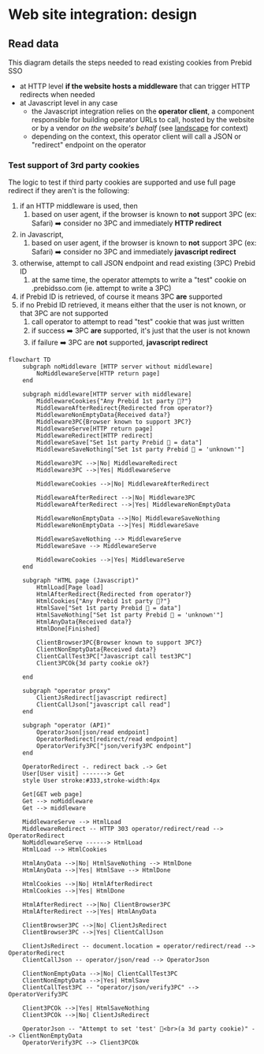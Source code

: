 # Web site integration: design

## Read data

This diagram details the steps needed to read existing cookies from Prebid SSO
- at HTTP level **if the website hosts a middleware** that can trigger HTTP redirects when needed
- at Javascript level in any case
  - the Javascript integration relies on the **operator client**, a component responsible for building operator URLs to call,
  hosted by the website or by a vendor _on the website's behalf_
  (see [landscape](./landscape.md) for context)
  - depending on the context, this operator client will call a JSON or "redirect" endpoint on the operator

### Test support of 3rd party cookies

The logic to test if third party cookies are supported and use full page redirect if they aren't is the following:

1. if an HTTP middleware is used, then
   1. based on user agent, if the browser is known to **not** support 3PC (ex: Safari) ➡️ consider no 3PC and immediately **HTTP redirect**
2. in Javascript,
   1. based on user agent, if the browser is known to **not** support 3PC (ex: Safari) ➡️ consider no 3PC and immediately **javascript redirect**
3. otherwise, attempt to call JSON endpoint and read existing (3PC) Prebid ID
   1. at the same time, the operator attempts to write a "test" cookie on .prebidsso.com (ie. attempt to write a 3PC)
4. if Prebid ID is retrieved, of course it means 3PC **are** supported
5. if no Prebid ID retrieved, it means either that the user is not known, or that 3PC are not supported
   1. call operator to attempt to read "test" cookie that was just written
   2. if success ➡️ 3PC **are** supported, it's just that the user is not known
   3. if failure ➡️ 3PC are **not** supported, **javascript redirect**

```mermaid
flowchart TD
    subgraph noMiddleware [HTTP server without middleware]
        NoMiddlewareServe[HTTP return page]
    end
    
    subgraph middleware[HTTP server with middleware]
        MiddlewareCookies{"Any Prebid 1st party 🍪?"}
        MiddlewareAfterRedirect{Redirected from operator?}
        MiddlewareNonEmptyData{Received data?}
        Middleware3PC{Browser known to support 3PC?}
        MiddlewareServe[HTTP return page]
        MiddlewareRedirect[HTTP redirect]
        MiddlewareSave["Set 1st party Prebid 🍪 = data"]
        MiddlewareSaveNothing["Set 1st party Prebid 🍪 = 'unknown'"]
        
        Middleware3PC -->|No| MiddlewareRedirect
        Middleware3PC -->|Yes| MiddlewareServe
        
        MiddlewareCookies -->|No| MiddlewareAfterRedirect
        
        MiddlewareAfterRedirect -->|No| Middleware3PC
        MiddlewareAfterRedirect -->|Yes| MiddlewareNonEmptyData
        
        MiddlewareNonEmptyData -->|No| MiddlewareSaveNothing
        MiddlewareNonEmptyData -->|Yes| MiddlewareSave
        
        MiddlewareSaveNothing --> MiddlewareServe
        MiddlewareSave --> MiddlewareServe
        
        MiddlewareCookies -->|Yes| MiddlewareServe
    end

    subgraph "HTML page (Javascript)"
        HtmlLoad[Page load]
        HtmlAfterRedirect{Redirected from operator?}
        HtmlCookies{"Any Prebid 1st party 🍪?"}
        HtmlSave["Set 1st party Prebid 🍪 = data"]
        HtmlSaveNothing["Set 1st party Prebid 🍪 = 'unknown'"]
        HtmlAnyData{Received data?}
        HtmlDone[Finished]
        
        ClientBrowser3PC{Browser known to support 3PC?}
        ClientNonEmptyData{Received data?}
        ClientCallTest3PC["Javascript call test3PC"]
        Client3PCOk{3d party cookie ok?}
        
    end
    
    subgraph "operator proxy"
        ClientJsRedirect[javascript redirect]
        ClientCallJson["javascript call read"]
    end

    subgraph "operator (API)"
        OperatorJson[json/read endpoint]
        OperatorRedirect[redirect/read endpoint]
        OperatorVerify3PC["json/verify3PC endpoint"]
    end
    
    OperatorRedirect -. redirect back .-> Get
    User[User visit] -------> Get
    style User stroke:#333,stroke-width:4px
    
    Get[GET web page]
    Get --> noMiddleware
    Get --> middleware
    
    MiddlewareServe --> HtmlLoad
    MiddlewareRedirect -- HTTP 303 operator/redirect/read --> OperatorRedirect
    NoMiddlewareServe ------> HtmlLoad
    HtmlLoad --> HtmlCookies
    
    HtmlAnyData -->|No| HtmlSaveNothing --> HtmlDone  
    HtmlAnyData -->|Yes| HtmlSave --> HtmlDone
    
    HtmlCookies -->|No| HtmlAfterRedirect
    HtmlCookies -->|Yes| HtmlDone
    
    HtmlAfterRedirect -->|No| ClientBrowser3PC
    HtmlAfterRedirect -->|Yes| HtmlAnyData
    
    ClientBrowser3PC -->|No| ClientJsRedirect
    ClientBrowser3PC -->|Yes| ClientCallJson
    
    ClientJsRedirect -- document.location = operator/redirect/read --> OperatorRedirect
    ClientCallJson -- operator/json/read --> OperatorJson
    
    ClientNonEmptyData -->|No| ClientCallTest3PC
    ClientNonEmptyData -->|Yes| HtmlSave
    ClientCallTest3PC -- "operator/json/verify3PC" --> OperatorVerify3PC
    
    Client3PCOk -->|Yes| HtmlSaveNothing
    Client3PCOk -->|No| ClientJsRedirect
    
    OperatorJson -- "Attempt to set 'test' 🍪<br>(a 3d party cookie)" --> ClientNonEmptyData
    OperatorVerify3PC --> Client3PCOk
    
```
